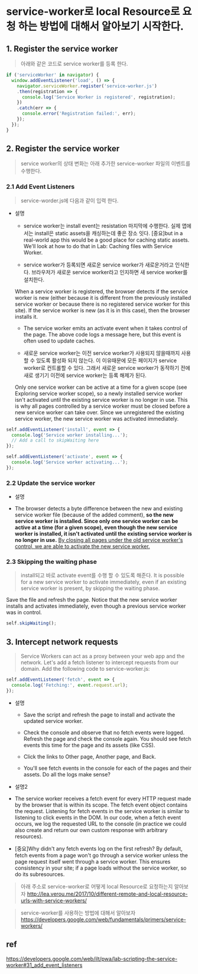 # service-worker로 local Resource로 요청 하는 방법에 대해서 알아보기 시작한다.


## 1. Register the service worker
>  아래와 같은 코드로 service worker를 등록 한다.

```js
if ('serviceWorker' in navigator) {
  window.addEventListener('load', () => {
    navigator.serviceWorker.register('service-worker.js')
    .then(registration => {
      console.log('Service Worker is registered', registration);
    })
    .catch(err => {
      console.error('Registration failed:', err);
    });
  });
}

```

## 2. Register the service worker
> service worker의 상태 변화는 아래 추가한 service-worker 파일의 이벤트를 수행한다.

### 2.1 Add Event Listeners
> service-worder.js에 다음과 같이 입력 한다.

* 설명  
  - service worker는 install event는 resistation 마지막에 수행한다.
  실제 앱에서는 install은 static assets을 캐싱하는데 좋은 장소 잇다. 
  [중요]but in a real-world app this would be a good place for caching static assets. We'll look at how to do that in Lab: Caching files with Service Worker.

  - service worker가 등록되면 새로운 service worker가 새로운거라고 인식한다.
  브라우저가 새로운 service worker라고 인지하면 새 service worker를 설치한다.
  
   When a service worker is registered, the browser detects if the service worker is new (either because it is different from the previously installed service worker or because there is no registered service worker for this site). If the service worker is new (as it is in this case), then the browser installs it.

  - The service worker emits an activate event when it takes control of the page. The above code logs a message here, but this event is often used to update caches.

  - 새로운 service worker는 이전 service worker가 사용되지 않을때까지 사용할 수 있도록 활성화 되지 않는다. 이 이유때문에 모든 페이지가 service worker로 컨트롤할 수 있다. 그래서 새로운 service worker가 동작하기 전에 새로 생기기 이전에 service worker는 등록 해제가 된다. 

  Only one service worker can be active at a time for a given scope (see Exploring service worker scope), so a newly installed service worker isn't activated until the existing service worker is no longer in use. This is why all pages controlled by a service worker must be closed before a new service worker can take over. Since we unregistered the existing service worker, the new service worker was activated immediately.


```js
self.addEventListener('install', event => {
  console.log('Service worker installing...');
  // Add a call to skipWaiting here
});

self.addEventListener('activate', event => {
  console.log('Service worker activating...');
});
```

### 2.2 Update the service worker

* 설명 
 - The browser detects a byte difference between the new and existing service worker file (because of the added comment), **so the new service worker is installed. Since only one service worker can be active at a time (for a given scope), even though the new service worker is installed, it isn't activated until the existing service worker is no longer in use.** <u>By closing all pages under the old service worker's control, we are able to activate the new service worker.</u>

### 2.3 Skipping the waiting phase
> install되고 바로 activate event를 수행 할 수 있도록 해준다.
It is possible for a new service worker to activate immediately, even if an existing service worker is present, by skipping the waiting phase.

Save the file and refresh the page. Notice that the new service worker installs and activates immediately, even though a previous service worker was in control.

```js
self.skipWaiting();
```


## 3. Intercept network requests
> Service Workers can act as a proxy between your web app and the network.
Let's add a fetch listener to intercept requests from our domain.
Add the following code to service-worker.js:

```js
self.addEventListener('fetch', event => {
  console.log('Fetching:', event.request.url);
});
```
* 설명 
  - Save the script and refresh the page to install and activate the updated service worker.

  - Check the console and observe that no fetch events were logged. Refresh the page and check the console again. You should see fetch events this time for the page and its assets (like CSS).

  - Click the links to Other page, Another page, and Back.

  - You'll see fetch events in the console for each of the pages and their assets. Do all the logs make sense?


* 설명2
 - The service worker receives a fetch event for every HTTP request made by the browser that is within its scope. 
 The fetch event object contains the request. 
 Listening for fetch events in the service worker is similar to listening to click events in the DOM.
  In our code, when a fetch event occurs, we log the requested URL to the console (in practice we could also create and return our own custom response with arbitrary resources).

  - [중요]Why didn't any fetch events log on the first refresh?
   By default, fetch events from a page won't go through a service worker unless the page request itself went through a service worker.
   This ensures consistency in your site; if a page loads without the service worker, so do its subresources.

> 아래 주소로 service-worker로 어떻게 local Resource로 요청하는지 알아보자 
http://lea.verou.me/2017/10/different-remote-and-local-resource-urls-with-service-workers/

> service-worker를 사용하는 방법에 대해서 알아보자
https://developers.google.com/web/fundamentals/primers/service-workers/



## ref 
https://developers.google.com/web/ilt/pwa/lab-scripting-the-service-worker#31_add_event_listeners